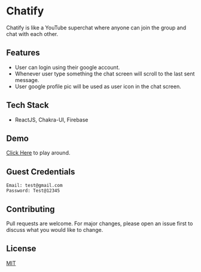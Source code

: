 # Chatify

Chatify is like a YouTube superchat where anyone can join the group and chat with each other.

## Features

- User can login using their google account.
- Whenever user type something the chat screen will scroll to the last sent message.
- User google profile pic will be used as user icon in the chat screen.

## Tech Stack

- ReactJS, Chakra-UI, Firebase

## Demo

[Click Here](https://chatify-v1.netlify.app/) to play around.

## Guest Credentials

```
Email: test@gmail.com
Password: Test@12345
```

## Contributing

Pull requests are welcome. For major changes, please open an issue first to discuss what you would like to change.

## License

[MIT](https://choosealicense.com/licenses/mit/)
